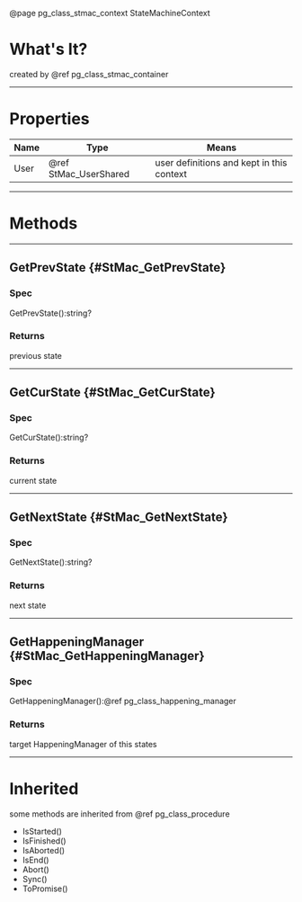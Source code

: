 ﻿@page pg_class_stmac_context StateMachineContext

# What's It?

created by @ref pg_class_stmac_container

-----
# Properties

| Name | Type | Means |
|------|------|-------|
| User | @ref StMac_UserShared | user definitions and kept in this context |

-----
# Methods

-----
## GetPrevState {#StMac_GetPrevState}

### Spec

GetPrevState():string?

### Returns

previous state

-----
## GetCurState {#StMac_GetCurState}

### Spec

GetCurState():string?

### Returns

current state

-----
## GetNextState {#StMac_GetNextState}

### Spec

GetNextState():string?

### Returns

next state

-----
## GetHappeningManager {#StMac_GetHappeningManager}

### Spec

GetHappeningManager():@ref pg_class_happening_manager

### Returns

target HappeningManager of this states 

-----
# Inherited

some methods are inherited from @ref pg_class_procedure  

- IsStarted()
- IsFinished()
- IsAborted()
- IsEnd()
- Abort()
- Sync()
- ToPromise()
